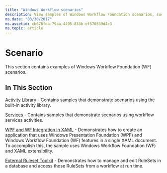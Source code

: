 ```yaml
---
title: "Windows Workflow scenarios"
description: View samples of Windows Workflow Foundation scenarios, such as scenarios using the built-in activity library and scenarios using workflow services activities.
ms.date: "03/30/2017"
ms.assetid: cb678fda-79aa-4495-833b-ef570539d4c3
ms.topic: article
---
```

# Scenario

This section contains examples of Windows Workflow Foundation (WF) scenarios.  
  
## In This Section

[Activity Library](activity-library.md) - Contains samples that demonstrate scenarios using the built-in activity library.  
  
[Services](accessing-operationcontext.md) - Contains samples that demonstrate scenarios using workflow services activities.  
  
[WPF and WF Integration in XAML](wpf-and-wf-integration-in-xaml.md) - Demonstrates how to create an application that uses Windows Presentation Foundation (WPF) and Windows Workflow Foundation (WF) features in a single XAML document. To accomplish this, the sample uses Windows Workflow Foundation (WF) and XAML extensibility.  
  
[External Ruleset Toolkit](external-ruleset-toolkit.md) - Demonstrates how to manage and edit RuleSets in a database and access those RuleSets from a workflow at run time.
